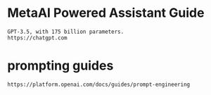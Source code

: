 # MetaAI Powered Assistant Guide
    GPT-3.5, with 175 billion parameters.
    https://chatgpt.com

# prompting guides
    https://platform.openai.com/docs/guides/prompt-engineering
    